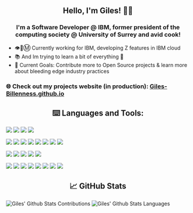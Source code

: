 ## <h2 align="center" id="heading">Hello, I'm Giles! 👨‍💻</h3>

### <h3 align="center" id="sub-heading">I'm a Software Developer @ IBM, former president of the computing society @ University of Surrey and avid cook!</h3>

- 👁️🐝Ⓜ️ Currently working for IBM, developing Z features in IBM cloud
- 📚 And Im trying to learn a bit of everything 🤣
- 🥅 Current Goals: Contribute more to Open Source projects & learn more about bleeding edge industry practices

### 🌐 Check out my projects website (in production): [Giles-Billenness.github.io](https://giles-billenness.github.io/)

## <h2 align="center" id="heading">⌨️ Languages and Tools:</h2>

![](https://img.shields.io/badge/Editor-VSCode-informational?style=flat&logo=VisualStudioCode&logoColor=white)
![](https://img.shields.io/badge/OS-Linux-informational?style=flat&logo=linux&logoColor=white)
![](https://img.shields.io/badge/OS-Windows-informational?style=flat&logo=windows&logoColor=white)
![](https://img.shields.io/badge/OS-Mac-informational?style=flat&logo=apple&logoColor=white)


![](https://img.shields.io/badge/Code-Python-informational?style=flat&logo=python&logoColor=white)
![](https://img.shields.io/badge/Code-Java-informational?style=flat&logo=java&logoColor=white)
![](https://img.shields.io/badge/Code-JavaScript-informational?style=flat&logo=javascript&logoColor=white)
![](https://img.shields.io/badge/Code-Golang-informational?style=flat&logo=go&logoColor=white)
![](https://img.shields.io/badge/Code-C++-informational?style=flat&logo=c%2B%2B&logoColor=white)
![](https://img.shields.io/badge/Framework-React-informational?style=flat&logo=react&logoColor=white)
![](https://img.shields.io/badge/DB-MySQL-informational?style=flat&logo=mysql&logoColor=white)
![](https://img.shields.io/badge/DB-MongoDB-informational?style=flat&logo=mongodb&logoColor=white)

![](https://img.shields.io/badge/ML-PyTorch-informational?style=flat&logo=pytorch&logoColor=white)
![](https://img.shields.io/badge/ML-Keras-informational?style=flat&logo=keras&logoColor=white)
![](https://img.shields.io/badge/ML-TensorFlow-informational?style=flat&logo=tensorflow&logoColor=white)
![](https://img.shields.io/badge/ML-Scikit_Learn-informational?style=flat&logo=scikit-learn&logoColor=white)
![](https://img.shields.io/badge/ML-Google_Cloud-informational?style=flat&logo=google-cloud&logoColor=white)

![](https://img.shields.io/badge/Shell-Bash-informational?style=flat&logo=gnu-bash&logoColor=white)
![](https://img.shields.io/badge/Tools-GitHub-informational?style=flat&logo=github&logoColor=white)
![](https://img.shields.io/badge/Tools-Docker-informational?style=flat&logo=docker&logoColor=white)
![](https://img.shields.io/badge/Tools-Kubernetes-informational?style=flat&logo=kubernetes&logoColor=white)
![](https://img.shields.io/badge/Tools-IBM_Cloud-informational?style=flat&logo=ibm-cloud&logoColor=white)
![](https://img.shields.io/badge/Tools-Red_Hat_OpenShift-informational?style=flat&logo=red-hat-open-shift&logoColor=white)
![](https://img.shields.io/badge/Tools-Ansible-informational?style=flat&logo=ansible&logoColor=white)
![](https://img.shields.io/badge/Tools-Jenkins-informational?style=flat&logo=jenkins&logoColor=white)

## <h2 align="center" id="heading">&#x1f4c8; GitHub Stats</h2>

<a><img align="center" alt="Giles' Github Stats Contributions" src="https://github-readme-stats.vercel.app/api?username=Giles-Billenness&show_icons=true&hide_border=true&title_color=ffffff&text_color=c9cacc&icon_color=2bbc8a&bg_color=1d1f21" />
</a>
<a><img align="center" alt="Giles' Github Stats Languages" src="https://github-readme-stats.vercel.app/api/top-langs/?username=Giles-Billenness&layout=compact&langs_count=8&hide_border=true&card_width=325&title_color=ffffff&text_color=c9cacc&icon_color=2bbc8a&bg_color=1d1f21" />
</a>



[linkedin]: https://www.linkedin.com/in/giles-billenness/

